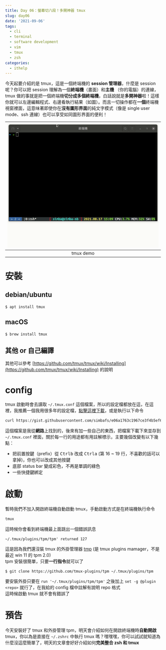 ```yaml
---
title: Day 06：螢幕切八段！多開神器 tmux
slug: day06
date: '2021-09-06'
tags:
  - cli
  - terminal
  - software development
  - vim
  - tmux
  - zsh
categories:
  - ithelp
---
```


今天起要介紹的是 tmux，這是一個終端機的 **session 管理器**，什麼是 session 呢？你可以把 session 理解為一個**終端機**（畫面）和**主機** （你的電腦）的連線，tmux 做的事就是把一個終端機**切分成多個終端機**，白話說就是**多開神器**啦！這樣你就可以左邊編輯程式、右邊看執行結果（如圖）。而且一切操作都在**一個**終端機視窗裡面，這意味著即使你在**沒有圖形界面**的純文字模式（像是 single user mode、ssh 連線）也可以享受如同圖形界面的便利！

| ![tmux demo](/images/ithelp/pure-CLI-IDE/day06/tmuxDemo.gif) |
| :----------------------------------------------------------: |
|                          tmux demo                           |

# 安裝

## debian/ubuntu

```
$ apt install tmux
```

## macOS

```
$ brew install tmux
```

## 其他 or 自己編譯

其他可以參考 [https://github.com/tmux/tmux/wiki/Installing](https://github.com/tmux/tmux/wiki/Installing) 的說明

# config

tmux 啟動時會去讀取 `~/.tmux.conf` 這個檔案，所以的設定檔都放在這，在這裡，我推薦一個我用很多年的設定檔，[點擊這裡下載](https://gist.github.com/simbafs/e06a1763c1967ce3f4b5ef643db5e0b3)，或是執行以下命令

```zsh
curl https://gist.githubusercontent.com/simbafs/e06a1763c1967ce3f4b5ef643db5e0b3/raw/2f28c62d01f419a390bfc0e66a974985bacdefa5/.tmux.conf > ~/.tmux.conf
```

這個檔案是我從**網路**上找到的，後來有加一些自己的東西，把檔案下載下來並存到 `~/.tmux.conf` 裡面，關於每一行的用途都有用註解標示，主要幾個改變有以下幾點：

-   把前置按鍵（prefix）從 <kbd>Ctrl</kbd><kbd>b</kbd> 改成 <kbd>Ctrl</kbd><kbd>a</kbd> (第 16 ~ 19 行，不喜歡的話可以拿掉)，你也可以改成其他按鍵
-   底部 status bar 變成彩色，不再是單調的綠色
-   一些快捷鍵綁定

# 啟動

暫時我們不加入開啟終端機自動啟動 tmux，手動啟動方式是在終端機執行命令

```zsh
tmux
```

這時候你會看到終端機最上面跳出一個錯誤訊息

```
~/.tmux/plugins/tpm/tpm' returned 127
```

這是因為我們還沒裝 tmux 的外掛管理器 [tmp](https://github.com/tmux-plugins/tpm) (是 tmux plugins mamager，不是最近 win 11 的 tpm 2.0)  
tpm 安裝很簡單，只要**一行指令**就可以了

```
$ git clone https://github.com/tmux-plugins/tpm ~/.tmux/plugins/tpm
```

要安裝外掛只要在 `run '~/.tmux/plugins/tpm/tpm'` 之後加上 `set -g @plugin <repo>` 就行了，在我給的 config 檔中註解有說明 repo 格式  
這時候啟動 tmux 就不會有錯誤了

# 預告

今天安裝好了 tmux 和外掛管理 tpm，明天會介紹如何在開啟終端機時**自動開啟** tmux，你以為是直接在 `~/.zshrc` 中執行 tmux 嗎？嘿嘿嘿，你可以試試就知道為什麼沒這麼簡單了，明天的文章會好好介紹如何**完美整合 zsh 和 tmux**
